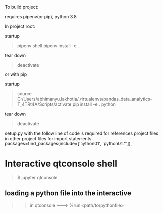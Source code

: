 To build project:

requires pipenv(or pip), python 3.8

In project root:

startup
> pipenv shell
> pipenv install -e .

tear down
> deactivate

or with pip

startup
> source C:/Users/abhimanyu.lakhotia/.virtualenvs/pandas_data_analytics-T_4TRt4A/Scripts/activate
> pip install -e .
> python <filename>

tear down
> deactivate

setup.py with the follow line of code is required for references project files in other project files for import statements
packages=find_packages(include=['python01', 'python01.*']),


# Interactive qtconsole shell
> $ jupyter qtconsole
## loading a python file into the interactive
>> in qtconsole ---> %run <path/to/pythonfile>
